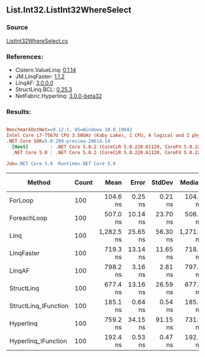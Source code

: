 ﻿## List.Int32.ListInt32WhereSelect

### Source
[ListInt32WhereSelect.cs](../LinqBenchmarks/List/Int32/ListInt32WhereSelect.cs)

### References:
- Cistern.ValueLinq: [0.1.14](https://www.nuget.org/packages/Cistern.ValueLinq/0.1.14)
- JM.LinqFaster: [1.1.2](https://www.nuget.org/packages/JM.LinqFaster/1.1.2)
- LinqAF: [3.0.0.0](https://www.nuget.org/packages/LinqAF/3.0.0.0)
- StructLinq.BCL: [0.25.3](https://www.nuget.org/packages/StructLinq.BCL/0.25.3)
- NetFabric.Hyperlinq: [3.0.0-beta32](https://www.nuget.org/packages/NetFabric.Hyperlinq/3.0.0-beta32)

### Results:
``` ini

BenchmarkDotNet=v0.12.1, OS=Windows 10.0.19042
Intel Core i7-7567U CPU 3.50GHz (Kaby Lake), 1 CPU, 4 logical and 2 physical cores
.NET Core SDK=5.0.200-preview.20614.14
  [Host]        : .NET Core 5.0.2 (CoreCLR 5.0.220.61120, CoreFX 5.0.220.61120), X64 RyuJIT
  .NET Core 5.0 : .NET Core 5.0.2 (CoreCLR 5.0.220.61120, CoreFX 5.0.220.61120), X64 RyuJIT

Job=.NET Core 5.0  Runtime=.NET Core 5.0  

```
|               Method | Count |       Mean |    Error |   StdDev |     Median | Ratio | RatioSD |  Gen 0 | Gen 1 | Gen 2 | Allocated |
|--------------------- |------ |-----------:|---------:|---------:|-----------:|------:|--------:|-------:|------:|------:|----------:|
|              ForLoop |   100 |   104.6 ns |  0.25 ns |  0.21 ns |   104.6 ns |  1.00 |    0.00 |      - |     - |     - |         - |
|          ForeachLoop |   100 |   507.0 ns | 10.14 ns | 23.70 ns |   506.6 ns |  4.89 |    0.27 |      - |     - |     - |         - |
|                 Linq |   100 | 1,282.5 ns | 25.65 ns | 56.30 ns | 1,271.9 ns | 12.11 |    0.54 | 0.0725 |     - |     - |     152 B |
|           LinqFaster |   100 |   719.3 ns | 13.14 ns | 11.65 ns |   718.4 ns |  6.88 |    0.11 | 0.3090 |     - |     - |     648 B |
|               LinqAF |   100 |   798.2 ns |  3.16 ns |  2.81 ns |   797.9 ns |  7.63 |    0.03 |      - |     - |     - |         - |
|           StructLinq |   100 |   677.4 ns | 13.16 ns | 26.59 ns |   677.8 ns |  6.46 |    0.22 | 0.0305 |     - |     - |      64 B |
| StructLinq_IFunction |   100 |   185.1 ns |  0.64 ns |  0.54 ns |   185.0 ns |  1.77 |    0.01 |      - |     - |     - |         - |
|            Hyperlinq |   100 |   759.2 ns | 34.15 ns | 91.15 ns |   731.8 ns |  6.75 |    0.25 |      - |     - |     - |         - |
|  Hyperlinq_IFunction |   100 |   192.4 ns |  0.53 ns |  0.47 ns |   192.3 ns |  1.84 |    0.01 |      - |     - |     - |         - |
